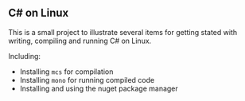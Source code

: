 ## C# on Linux

This is a small project to illustrate several items for getting stated with writing, compiling and running C# on Linux.

Including:
- Installing `mcs` for compilation
- Installing `mono` for running compiled code
- Installing and using the nuget package manager

